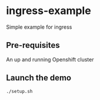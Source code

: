 # ingress-example
Simple example for ingress

## Pre-requisites

An up and running Openshift cluster

## Launch the demo

```
./setup.sh
```
